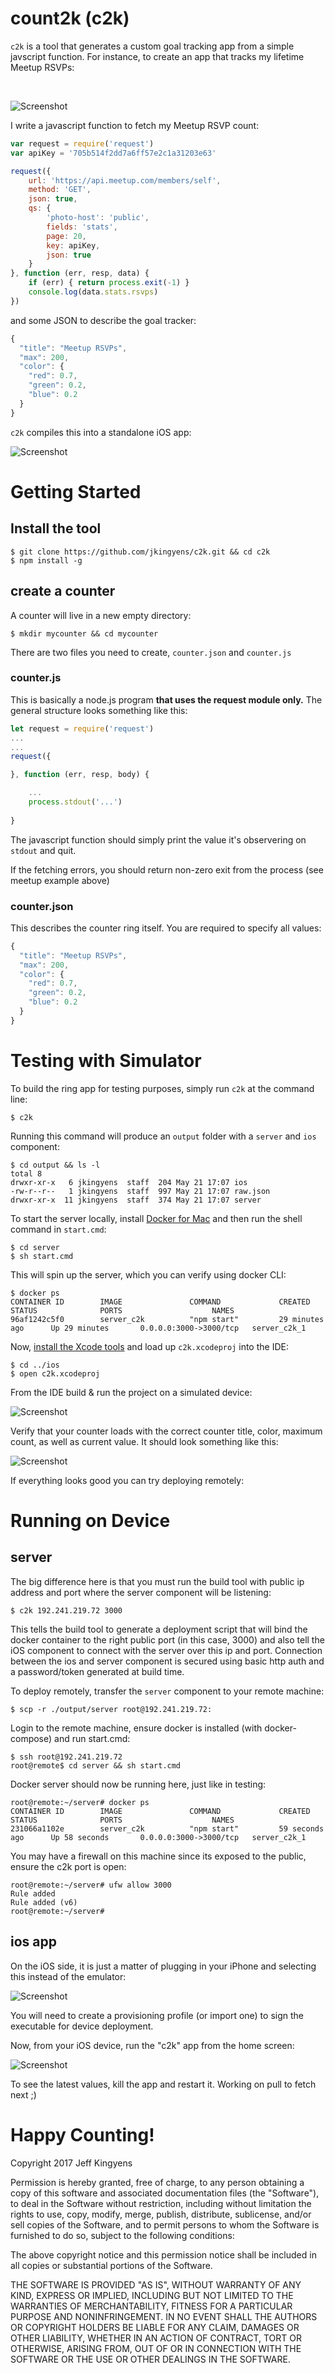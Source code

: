 # count2k (c2k)

`c2k` is a tool that generates a custom goal tracking app from a simple javscript function. For instance, to create an app that tracks my lifetime Meetup RSVPs:

<br>

![Screenshot](samples/meetup/screen.png)


I write a javascript function to fetch my Meetup RSVP count: 

```javascript
var request = require('request')
var apiKey = '705b514f2dd7a6ff57e2c1a31203e63'

request({ 
    url: 'https://api.meetup.com/members/self',
    method: 'GET',
    json: true,
    qs: { 
        'photo-host': 'public',
        fields: 'stats',
        page: 20,
        key: apiKey,
        json: true
    }
}, function (err, resp, data) { 
    if (err) { return process.exit(-1) }
    console.log(data.stats.rsvps)
})
```

and some JSON to describe the goal tracker:

```javascript
{
  "title": "Meetup RSVPs",
  "max": 200,
  "color": { 
    "red": 0.7,
    "green": 0.2,
    "blue": 0.2
  }
}
```

`c2k` compiles this into a standalone iOS app:

![Screenshot](icon.png)


# Getting Started

## Install the tool

    $ git clone https://github.com/jkingyens/c2k.git && cd c2k
    $ npm install -g

## create a counter

A counter will live in a new empty directory:

    $ mkdir mycounter && cd mycounter

There are two files you need to create, `counter.json` and `counter.js`

### counter.js 

This is basically a node.js program **that uses the request module only.** The general structure looks something like this:

```javascript
let request = require('request')
...
...
request({ 

}, function (err, resp, body) { 

    ...
    process.stdout('...')
    
}
```

The javascript function should simply print the value it's observering on `stdout` and quit.

If the fetching errors, you should return non-zero exit from the process (see meetup example above)

### counter.json 

This describes the counter ring itself. You are required to specify all values:

```javascript
{
  "title": "Meetup RSVPs",
  "max": 200,
  "color": { 
    "red": 0.7,
    "green": 0.2,
    "blue": 0.2
  }
}
```

# Testing with Simulator

To build the ring app for testing purposes, simply run `c2k` at the command line:

    $ c2k
    
Running this command will produce an `output` folder with a `server` and `ios` component:

    $ cd output && ls -l
    total 8
    drwxr-xr-x   6 jkingyens  staff  204 May 21 17:07 ios
    -rw-r--r--   1 jkingyens  staff  997 May 21 17:07 raw.json
    drwxr-xr-x  11 jkingyens  staff  374 May 21 17:07 server

To start the server locally, install [Docker for Mac](https://store.docker.com/editions/community/docker-ce-desktop-mac?tab=description) and then run the shell command in `start.cmd`:

    $ cd server
    $ sh start.cmd

This will spin up the server, which you can verify using docker CLI:

    $ docker ps
    CONTAINER ID        IMAGE               COMMAND             CREATED             STATUS              PORTS                    NAMES
    96af1242c5f0        server_c2k          "npm start"         29 minutes ago      Up 29 minutes       0.0.0.0:3000->3000/tcp   server_c2k_1

Now, [install the Xcode tools](https://developer.apple.com/download/) and load up `c2k.xcodeproj` into the IDE: 

    $ cd ../ios
    $ open c2k.xcodeproj

From the IDE build & run the project on a simulated device:

![Screenshot](build.png)

Verify that your counter loads with the correct counter title, color, maximum count, as well as current value. It should look something like this: 

![Screenshot](samples/meetup/screen.png)

If everything looks good you can try deploying remotely:

# Running on Device

## server
The big difference here is that you must run the build tool with public ip address and port where the server component will be listening:

    $ c2k 192.241.219.72 3000

This tells the build tool to generate a deployment script that will bind the docker container to the right public port (in this case, 3000) and also tell the iOS component to connect with the server over this ip and port. Connection between the ios and server component is secured using basic http auth and a password/token generated at build time.

To deploy remotely, transfer the `server` component to your remote machine:

    $ scp -r ./output/server root@192.241.219.72:
    
Login to the remote machine, ensure docker is installed (with docker-compose) and run start.cmd: 

    $ ssh root@192.241.219.72
    root@remote$ cd server && sh start.cmd

Docker server should now be running here, just like in testing:

    root@remote:~/server# docker ps
    CONTAINER ID        IMAGE               COMMAND             CREATED             STATUS              PORTS                    NAMES
    231066a1102e        server_c2k          "npm start"         59 seconds ago      Up 58 seconds       0.0.0.0:3000->3000/tcp   server_c2k_1

You may have a firewall on this machine since its exposed to the public, ensure the c2k port is open:

    root@remote:~/server# ufw allow 3000
    Rule added
    Rule added (v6)
    root@remote:~/server# 

## ios app

On the iOS side, it is just a matter of plugging in your iPhone and selecting this instead of the emulator:

![Screenshot](build2.png)

You will need to create a provisioning profile (or import one) to sign the executable for device deployment. 

Now, from your iOS device, run the "c2k" app from the home screen: 

![Screenshot](samples/meetup/screen.png)

To see the latest values, kill the app and restart it. Working on pull to fetch next ;) 

# Happy Counting!


Copyright 2017 Jeff Kingyens

Permission is hereby granted, free of charge, to any person obtaining a copy of this software and associated documentation files (the "Software"), to deal in the Software without restriction, including without limitation the rights to use, copy, modify, merge, publish, distribute, sublicense, and/or sell copies of the Software, and to permit persons to whom the Software is furnished to do so, subject to the following conditions:

The above copyright notice and this permission notice shall be included in all copies or substantial portions of the Software.

THE SOFTWARE IS PROVIDED "AS IS", WITHOUT WARRANTY OF ANY KIND, EXPRESS OR IMPLIED, INCLUDING BUT NOT LIMITED TO THE WARRANTIES OF MERCHANTABILITY, FITNESS FOR A PARTICULAR PURPOSE AND NONINFRINGEMENT. IN NO EVENT SHALL THE AUTHORS OR COPYRIGHT HOLDERS BE LIABLE FOR ANY CLAIM, DAMAGES OR OTHER LIABILITY, WHETHER IN AN ACTION OF CONTRACT, TORT OR OTHERWISE, ARISING FROM, OUT OF OR IN CONNECTION WITH THE SOFTWARE OR THE USE OR OTHER DEALINGS IN THE SOFTWARE.